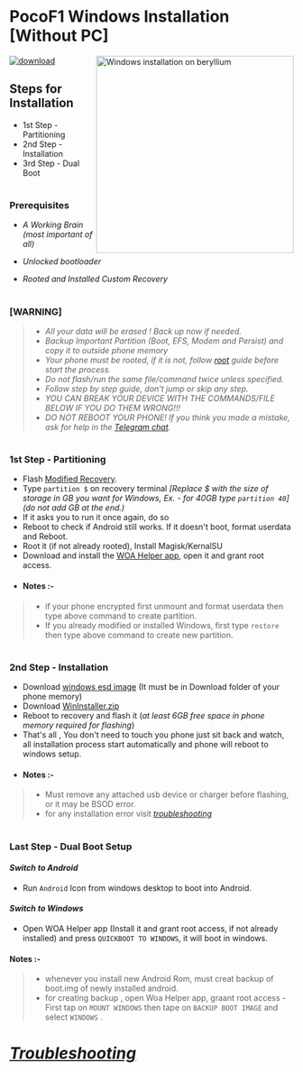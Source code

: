 # PocoF1 Windows Installation [Without PC]
<img align="right" src="beryllium.png" width="350" alt="Windows installation on beryllium">

[![download](https://github.com/Kumar-Jy/Windows-in-PocoF1-Without-PC/assets/20044626/3abc8b52-c5c6-4495-b623-d1312195d639)]()
## Steps for Installation
- 1st Step - Partitioning
- 2nd Step - Installation
- 3rd Step - Dual Boot
#
### Prerequisites
- _A Working Brain (most important of all)_

- _Unlocked bootloader_ 

- _Rooted and Installed Custom Recovery_
#
### [WARNING]
> - _All your data will be erased ! Back up now if needed._
> - _Backup Important Partition (Boot, EFS, Modem and Persist) and copy it to outside phone memory_
> - _Your phone must be rooted, if it is not, follow [root](https://github.com/Kumar-Jy/Windows-in-PocoF1-Without-PC/blob/main/guide/root.md) guide before start the process._
> - _Do not flash/run the same file/command twice unless specified._
> - _Follow step by step guide, don't jump or skip any step._
> - _YOU CAN BREAK YOUR DEVICE WITH THE COMMANDS/FILE BELOW IF YOU DO THEM WRONG!!!_
> - _DO NOT REBOOT YOUR PHONE! If you think you made a mistake, ask for help in the [Telegram chat](https://t.me/WinInstaller)._
#

### 1st Step - Partitioning
- Flash [Modified Recovery](https://github.com/Kumar-Jy/Windows-in-PocoF1-Without-PC/releases/tag/Modified-Recovery).
- Type ` partition $ ` on recovery terminal _[Replace $ with the size of storage in GB you want for Windows, Ex. - for 40GB type `partition 40`] (do not add GB at the end.)_
- If it asks you to run it once again, do so
- Reboot to check if Android still works. If it doesn't boot, format userdata and Reboot.
- Root it (if not already rooted), Install Magisk/KernalSU
- Download and install the [WOA Helper app](https://github.com/Marius586/WoA-Helper-update/releases/tag/WOA), open it and grant root access.
- #### Notes :- 
> - if your phone encrypted first unmount and format userdata then type above command to create partition.
> - If you already modified or installed Windows, first type ` restore ` then type above command to create new partition. 
#

### 2nd Step - Installation
- Download [windows esd image](https://arkt-7.github.io/woawin/) (It must be in Download folder of your phone memory)
- Download [WinInstaller.zip](https://github.com/Kumar-Jy/Windows-in-PocoF1-Without-PC/releases/tag/PocoF1_WinInstaller)
- Reboot to recovery and flash it (_at least 6GB free space in phone memory required for flashing_)
- That's all , 
 You don't need to touch you phone just sit back and watch, all installation process start automatically and phone will reboot to windows setup.
- #### Notes :- 
> - Must remove any attached usb device or charger before flashing, or it may be BSOD error.
> - for any installation error visit _[troubleshooting](troubleshooting.md)_

#
### Last Step - Dual Boot Setup
#### _Switch to Android_
- Run `Android` Icon from windows desktop to boot into Android.
#### _Switch to Windows_
- Open WOA Helper app (Install it and grant root access, if not already installed) and press ``QUICKBOOT TO WINDOWS``, it will boot in windows.
 
#### Notes :- 
> - whenever you install new Android Rom, must creat backup of boot.img of newly installed android.
> - for creating backup , open Woa Helper app, graant root access - First tap on ``MOUNT WINDOWS`` then tape on `` BACKUP BOOT IMAGE `` and select ``WINDOWS`` .
#
# _[Troubleshooting](troubleshooting.md)_
